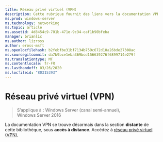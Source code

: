 ```yaml
---
title: Réseau privé virtuel (VPN)
description: Cette rubrique fournit des liens vers la documentation VPN pour Windows Server 2016.
ms.prod: windows-server
ms.technology: networking
ms.topic: article
ms.assetid: 4d8454c9-701b-471e-9c34-caf1b90bfeba
manager: brianlic
ms.author: lizross
author: eross-msft
ms.openlocfilehash: b2febfbe31bf7134b759c672d10a26bde27308ac
ms.sourcegitcommit: da7b9bce1eba369bcd156639276f6899714e279f
ms.translationtype: MT
ms.contentlocale: fr-FR
ms.lasthandoff: 03/26/2020
ms.locfileid: "80315393"
---
```

# <a name="virtual-private-networking-vpn"></a>Réseau privé virtuel (VPN)

>S’applique à : Windows Server (canal semi-annuel), Windows Server 2016

La documentation VPN se trouve désormais dans la section **distante** de cette bibliothèque, sous **accès à distance**. Accédez à [réseau privé virtuel (VPN)](https://docs.microsoft.com/windows-server/remote/remote-access/vpn/vpn-top).


